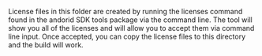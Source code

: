 License files in this folder are created by running the licenses command found in the andorid SDK tools package via the command line. The tool will show you all of the licenses and will allow you to accept them via command line input. Once accepted, you can copy the license files to this directory and the build will work.